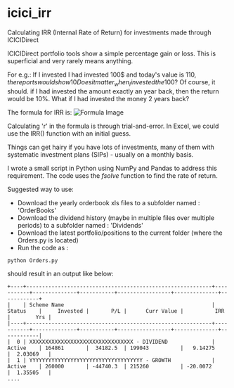 # icici_irr
Calculating IRR (Internal Rate of Return) for investments made through ICICIDirect

ICICIDirect portfolio tools show a simple percentage gain or loss. This is superficial and very rarely means anything.

For e.g.:
If I invested I had invested 100$ and today's value is 110$, the reports would show 10% increase in value.
Does it matter _when_ I invested the 100$? Of course, it should. if I had invested the amount exactly an year back, then the return would be 10%. What if I had invested the money 2 years back?

The formula for IRR is:
![Formula Image](https://i.investopedia.com/u53826/npv_formula.png)

Calculating 'r' in the formula is through trial-and-error. In Excel, we could use the IRR() function with an initial guess.

Things can get hairy if you have lots of investments, many of them with systematic investment plans (SIPs) - usually on a monthly basis.

I wrote a small script in Python using NumPy and Pandas to address this requirement. The code uses the *fsolve* function to find the rate of return.

Suggested way to use:
- Download the yearly orderbook xls files to a subfolder named  : 'OrderBooks'
- Download the dividend history (maybe in multiple files over multiple periods) to a subfolder named : 'Dividends'
- Download the latest portfolio/positions to the current folder (where the Orders.py is located)
- Run the code as : 
```
python Orders.py
```
should result in an output like below:
```
+----+-----------------------------------------------------------+-----------+--------------+-----------+-----------------+--------------+------------+
|    | Scheme Name                                               | Status    |     Invested |       P/L |      Curr Value |          IRR |        Yrs |
|----+-----------------------------------------------------------+-----------+--------------+-----------+-----------------+--------------+------------|
|  0 | XXXXXXXXXXXXXXXXXXXXXXXXXXXXXXXXX - DIVIDEND              | Active    | 164861       |  34182.5  | 199043          |   9.14275    |  2.03069   |
|  1 | YYYYYYYYYYYYYYYYYYYYYYYYYYYYYYYYYYYY - GROWTH             | Active    | 260000       | -44740.3  | 215260          | -20.0072     |  1.35505   |
....
```

